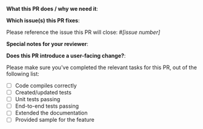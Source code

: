 <!--  Thanks for sending a pull request!
-->

**What this PR does / why we need it**:

**Which issue(s) this PR fixes**:

Please reference the issue this PR will close: #_[issue number]_

**Special notes for your reviewer**:

**Does this PR introduce a user-facing change?**:

Please make sure you've completed the relevant tasks for this PR, out of the following list:

- [ ] Code compiles correctly
- [ ] Created/updated tests
- [ ] Unit tests passing
- [ ] End-to-end tests passing
- [ ] Extended the documentation
- [ ] Provided sample for the feature
